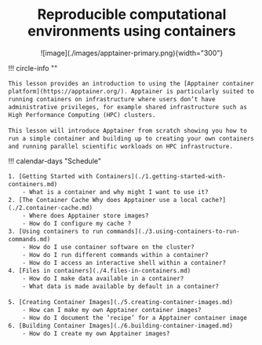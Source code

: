 # <center>Reproducible computational environments using containers</center>

<center>
![image](./images/apptainer-primary.png){width="300"}
</center>

!!! circle-info ""
    
    This lesson provides an introduction to using the [Apptainer container platform](https://apptainer.org/). Apptainer is particularly suited to running containers on infrastructure where users don’t have administrative privileges, for example shared infrastructure such as High Performance Computing (HPC) clusters.

    This lesson will introduce Apptainer from scratch showing you how to run a simple container and building up to creating your own containers and running parallel scientific workloads on HPC infrastructure.


!!! calendar-days "Schedule"

    1. [Getting Started with Containers](./1.getting-started-with-containers.md)	
        - What is a container and why might I want to use it?
    2. [The Container Cache	Why does Apptainer use a local cache?](./2.container-cache.md)
        - Where does Apptainer store images?
        - How do I configure my cache ?
    3. [Using containers to run commands](./3.using-containers-to-run-commands.md)	
        - How do I use container software on the cluster?
        - How do I run different commands within a container?
        - How do I access an interactive shell within a container?
    4. [Files in containers](./4.files-in-containers.md)	
        - How do I make data available in a container?
        - What data is made available by default in a container?
    
    5. [Creating Container Images](./5.creating-container-images.md)	
        - How can I make my own Apptainer container images?
        - How do I document the ‘recipe’ for a Apptainer container image
    6. [Building Container Images](./6.building-container-imaged.md)	
        - How do I create my own Apptainer images?